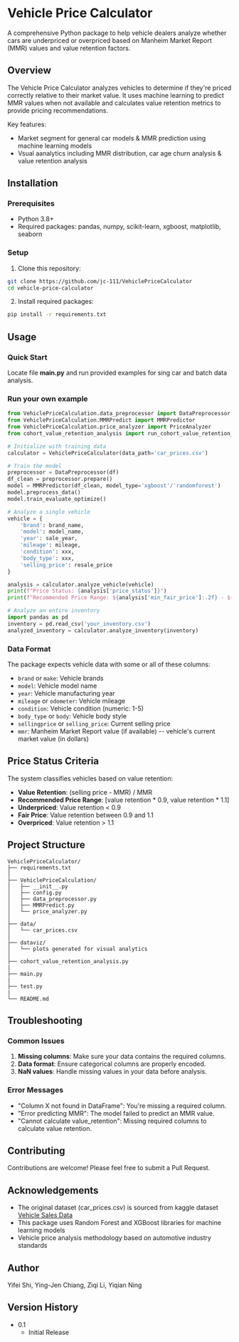 # Vehicle Price Calculator

A comprehensive Python package to help vehicle dealers analyze whether cars are underpriced or overpriced based on Manheim Market Report (MMR) values and value retention factors.

## Overview

The Vehicle Price Calculator analyzes vehicles to determine if they're priced correctly relative to their market value. It uses machine learning to predict MMR values when not available and calculates value retention metrics to provide pricing recommendations.

Key features:
- Market segment for general car models & MMR prediction using machine learning models
- Vsual aanalytics including MMR distribution, car age churn analysis & value retention analysis


## Installation

### Prerequisites
- Python 3.8+
- Required packages: pandas, numpy, scikit-learn, xgboost, matplotlib, seaborn

### Setup
1. Clone this repository:
```bash
git clone https://github.com/jc-111/VehiclePriceCalculator
cd vehicle-price-calculator
```

2. Install required packages:
```bash
pip install -r requirements.txt
```

## Usage

### Quick Start
Locate file **main.py** and run provided examples for sing car and batch data analysis.

### Run your own example

```python
from VehiclePriceCalculation.data_preprocessor import DataPreprocessor
from VehiclePriceCalculation.MMRPredict import MMRPredictor
from VehiclePriceCalculation.price_analyzer import PriceAnalyzer
from cohort_value_retention_analysis import run_cohort_value_retention_analysis

# Initialize with training data
calculator = VehiclePriceCalculator(data_path='car_prices.csv')

# Train the model
preprocessor = DataPreprocessor(df)
df_clean = preprocessor.prepare()
model = MMRPredictor(df_clean, model_type='xgboost'/'randomforest')
model.preprocess_data()
model.train_evaluate_optimize()

# Analyze a single vehicle
vehicle = {
    'brand': brand_name,
    'model': model_name,
    'year': sale_year,
    'mileage': mileage,
    'condition': xxx,
    'body_type': xxx,
    'selling_price': resale_price
}

analysis = calculator.analyze_vehicle(vehicle)
print(f"Price Status: {analysis['price_status']}")
print(f"Recommended Price Range: ${analysis['min_fair_price']:.2f} - ${analysis['max_fair_price']:.2f}")

# Analyze an entire inventory
import pandas as pd
inventory = pd.read_csv('your_inventory.csv')
analyzed_inventory = calculator.analyze_inventory(inventory)
```

### Data Format

The package expects vehicle data with some or all of these columns:
- `brand` or `make`: Vehicle brands
- `model`: Vehicle model name
- `year`: Vehicle manufacturing year
- `mileage` or `odometer`: Vehicle mileage
- `condition`: Vehicle condition (numeric: 1-5)
- `body_type` or `body`: Vehicle body style
- `sellingprice` or `selling_price`: Current selling price
- `mmr`: Manheim Market Report value (if available) -- vehicle's current market value (in dollars)


## Price Status Criteria

The system classifies vehicles based on value retention:
- **Value Retention**: (selling price - MMR) / MMR
- **Recommended Price Range**: [value retention * 0.9, value retention * 1.1]
- **Underpriced**: Value retention < 0.9
- **Fair Price**: Value retention between 0.9 and 1.1
- **Overpriced**: Value retention > 1.1

## Project Structure

```
VehiclePriceCalculator/
├── requirements.txt
│
├── VehiclePriceCalculation/
│   ├── __init__.py
│   ├── config.py
│   ├── data_preprocessor.py
│   ├── MMRPredict.py
│   └── price_analyzer.py
│
├── data/
│   └── car_prices.csv
│
├── dataviz/
│   └── plots generated for visual analytics
│
├── cohort_value_retention_analysis.py
|
├── main.py
|
├── test.py
|
└── README.md
```

## Troubleshooting

### Common Issues

1. **Missing columns**: Make sure your data contains the required columns.
2. **Data format**: Ensure categorical columns are properly encoded.
3. **NaN values**: Handle missing values in your data before analysis.

### Error Messages

- "Column X not found in DataFrame": You're missing a required column.
- "Error predicting MMR": The model failed to predict an MMR value.
- "Cannot calculate value_retention": Missing required columns to calculate value retention.

## Contributing

Contributions are welcome! Please feel free to submit a Pull Request.

## Acknowledgements
- The original dataset (car_prices.csv) is sourced from kaggle dataset [Vehicle Sales Data](https://www.kaggle.com/datasets/syedanwarafridi/vehicle-sales-data/data)
- This package uses Random Forest and XGBoost libraries for machine learning models
- Vehicle price analysis methodology based on automotive industry standards

## Author
Yifei Shi, Ying-Jen Chiang, Ziqi Li, Yiqian Ning

## Version History
* 0.1
    * Initial Release
